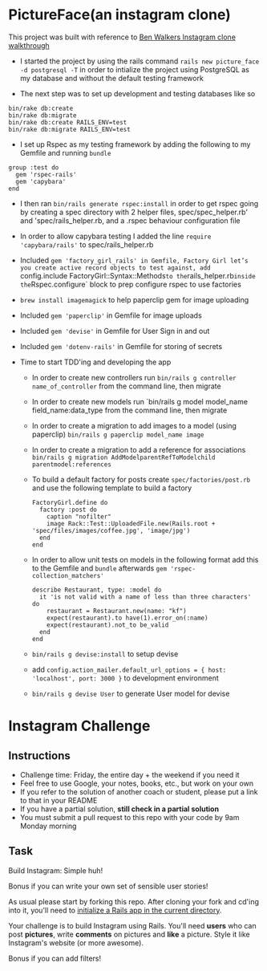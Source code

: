 PictureFace(an instagram clone)
========================
This project was built with reference to [Ben Walkers Instagram clone walkthrough](https://www.devwalks.com/lets-build-instagram-in-rails-part-1/)

* I started the project by using the rails command `rails new picture_face -d postgresql -T` in order to intialize the project using PostgreSQL as my database and without the default testing framework

* The next step was to set up development and testing databases like so
```
bin/rake db:create
bin/rake db:migrate
bin/rake db:create RAILS_ENV=test
bin/rake db:migrate RAILS_ENV=test
```
* I set up Rspec as my testing framework by adding the following to my Gemfile and running `bundle`
```
group :test do
  gem 'rspec-rails'
  gem 'capybara'
end
```
* I then ran `bin/rails generate rspec:install` in order to get rspec going by creating a spec directory with 2 helper files, spec/spec_helper.rb' and 'spec/rails_helper.rb, and a .rspec behaviour configuration file

* In order to allow capybara testing I added the line `require 'capybara/rails'` to spec/rails_helper.rb

* Included `gem 'factory_girl_rails' in Gemfile, Factory Girl let’s you create active record objects to test against, add `config.include FactoryGirl::Syntax::Methods` to the `rails_helper.rb` inside the `Rspec.configure` block to prep configure rspec to use factories

* `brew install imagemagick` to help paperclip gem for image uploading

* Included `gem 'paperclip'` in Gemfile for image uploads

* Included `gem 'devise'` in Gemfile for User Sign in and out

* Included `gem 'dotenv-rails'` in Gemfile for storing of secrets

* Time to start TDD'ing and developing the app

  - In order to create new controllers run `bin/rails g controller name_of_controller` from the command line, then migrate

  - In order to create new models run `bin/rails g model model_name field_name:data_type from the command line, then migrate

  - In order to create a migration to add images to a model (using paperclip) `bin/rails g paperclip model_name image`

  - In order to create a migration to add a reference for associations `bin/rails g migration AddModelparentRefToModelchild parentmodel:references`

  - To build a default factory for posts create `spec/factories/post.rb` and use the following template to build a factory
    ```
    FactoryGirl.define do
      factory :post do
        caption "nofilter"
        image Rack::Test::UploadedFile.new(Rails.root + 'spec/files/images/coffee.jpg', 'image/jpg')
      end
    end
    ```

  - In order to allow unit tests on models in the following format add this to the Gemfile and `bundle` afterwards `gem 'rspec-collection_matchers'`
      ```
      describe Restaurant, type: :model do
        it 'is not valid with a name of less than three characters' do
          restaurant = Restaurant.new(name: "kf")
          expect(restaurant).to have(1).error_on(:name)
          expect(restaurant).not_to be_valid
        end
      end
      ```

  - `bin/rails g devise:install` to setup devise

  - add `config.action_mailer.default_url_options = { host: 'localhost', port: 3000 }` to development environment

  - `bin/rails g devise User` to generate User model for devise



Instagram Challenge
===================

Instructions
-------
* Challenge time: Friday, the entire day + the weekend if you need it
* Feel free to use Google, your notes, books, etc., but work on your own
* If you refer to the solution of another coach or student, please put a link to that in your README
* If you have a partial solution, **still check in a partial solution**
* You must submit a pull request to this repo with your code by 9am Monday morning

Task
-----

Build Instagram: Simple huh!

Bonus if you can write your own set of sensible user stories!

As usual please start by forking this repo. After cloning your fork and cd'ing into it, you'll need to [initialize a Rails app in the current directory](http://blog.jasonmeridth.com/posts/create-rails-application-in-current-directory/).

Your challenge is to build Instagram using Rails. You'll need **users** who can post **pictures**, write **comments** on pictures and **like** a picture. Style it like Instagram's website (or more awesome).

Bonus if you can add filters!
